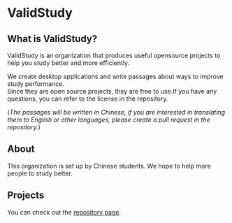 # ValidStudy

## What is ValidStudy?

ValidStudy is an organization that produces useful opensource projects to help you study better and more efficiently.

We create desktop applications and write passages about ways to improve study performance.  
Since they are open source projects, they are free to use.If you have any questions, you can refer to the license in the repository.

(*The passages will be written in Chinese, if you are interested in translating them to English or other languages, please create a pull request in the repository.*)

## About

This organization is set up by Chinese students. We hope to help more people to study better.

## Projects

You can check out the [repository page](https://github.com/orgs/ValidStudy/repositories).
